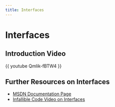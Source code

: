 ```yaml
---
title: Interfaces
---
```


# Interfaces

## Introduction Video
{{ youtube Qmlik-fBTW4 }}

## Further Resources on Interfaces
- [MSDN Documentation Page](https://docs.microsoft.com/en-us/dotnet/csharp/fundamentals/types/interfaces)
- [Infallible Code Video on Interfaces](https://www.youtube.com/watch?v=2LA3BLqOw9g)
